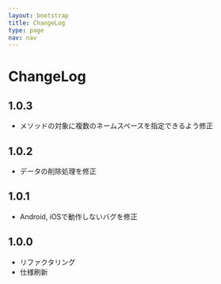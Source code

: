 ```yaml
---
layout: bootstrap
title: ChangeLog
type: page
nav: nav
---
```


# ChangeLog

## 1.0.3

* メソッドの対象に複数のネームスペースを指定できるよう修正

## 1.0.2

* データの削除処理を修正

## 1.0.1

* Android, iOSで動作しないバグを修正

## 1.0.0

* リファクタリング
* 仕様刷新
